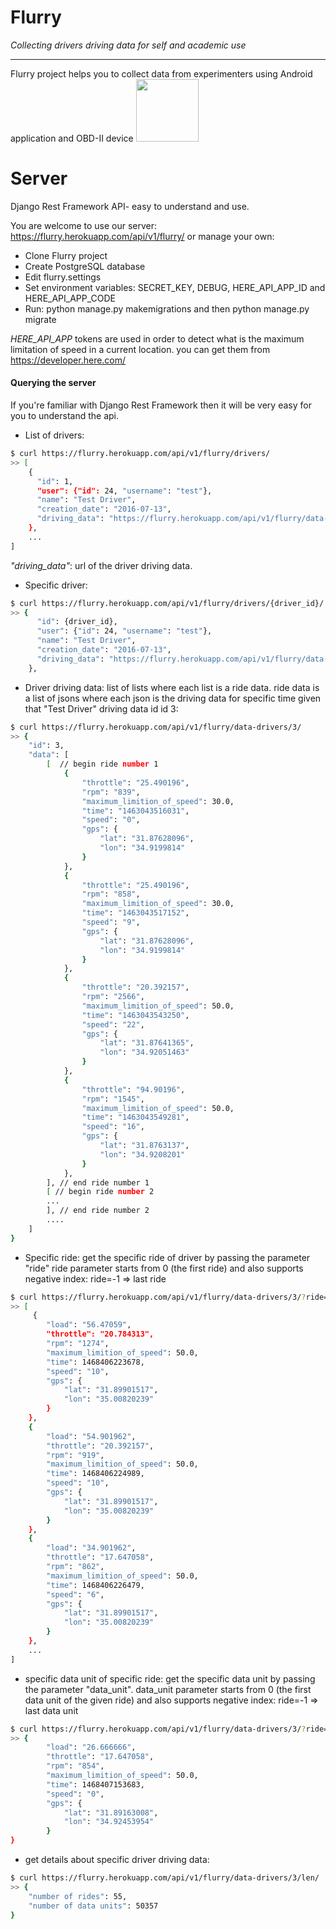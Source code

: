 # Flurry
_Collecting drivers driving data for self and academic use_

---

Flurry project helps you to collect data from experimenters using Android application and OBD-II device <img src="http://cf3.souqcdn.com/item/2013/11/25/63/61/64/4/item_XL_6361644_3688334.jpg" width="100"> 


# Server

Django Rest Framework API- easy to understand and use.

You are welcome to use our server: https://flurry.herokuapp.com/api/v1/flurry/
or manage your own:

- Clone Flurry project
- Create PostgreSQL database
- Edit flurry.settings
- Set environment variables: SECRET_KEY, DEBUG, HERE_API_APP_ID and HERE_API_APP_CODE
- Run: python manage.py makemigrations and then python manage.py migrate

*HERE_API_APP* tokens are used in order to detect what is the maximum limitation of speed in a current location.
you can get them from https://developer.here.com/

#### Querying the server
If you're familiar with Django Rest Framework then it will be very easy for you to understand the api.

* List of drivers:
```bash
$ curl https://flurry.herokuapp.com/api/v1/flurry/drivers/
>> [
    {
      "id": 1,
      "user": {"id": 24, "username": "test"},
      "name": "Test Driver",
      "creation_date": "2016-07-13", 
      "driving_data": "https://flurry.herokuapp.com/api/v1/flurry/data-drivers/3/"
    },
    ...
]
```
_"driving_data"_: url of the driver driving data.  
* Specific driver: 
```bash
$ curl https://flurry.herokuapp.com/api/v1/flurry/drivers/{driver_id}/
>> {
      "id": {driver_id},
      "user": {"id": 24, "username": "test"},
      "name": "Test Driver",
      "creation_date": "2016-07-13", 
      "driving_data": "https://flurry.herokuapp.com/api/v1/flurry/data-drivers/3/"
    },
```   
* Driver driving data: 
list of lists where each list is a ride data.
ride data is a list of jsons where each json is the driving data for specific time
given that "Test Driver" driving data id id 3:
```bash
$ curl https://flurry.herokuapp.com/api/v1/flurry/data-drivers/3/
>> {
    "id": 3,
    "data": [
        [  // begin ride number 1
            {
                "throttle": "25.490196",
                "rpm": "839",
                "maximum_limition_of_speed": 30.0,
                "time": "1463043516031",
                "speed": "0",
                "gps": {
                    "lat": "31.87628096",
                    "lon": "34.9199814"
                }
            },
            {
                "throttle": "25.490196",
                "rpm": "858",
                "maximum_limition_of_speed": 30.0,
                "time": "1463043517152",
                "speed": "9",
                "gps": {
                    "lat": "31.87628096",
                    "lon": "34.9199814"
                }
            },
            {
                "throttle": "20.392157",
                "rpm": "2566",
                "maximum_limition_of_speed": 50.0,
                "time": "1463043543250",
                "speed": "22",
                "gps": {
                    "lat": "31.87641365",
                    "lon": "34.92051463"
                }
            },
            {
                "throttle": "94.90196",
                "rpm": "1545",
                "maximum_limition_of_speed": 50.0,
                "time": "1463043549281",
                "speed": "16",
                "gps": {
                    "lat": "31.8763137",
                    "lon": "34.9208201"
                }
            },
        ], // end ride number 1
        [ // begin ride number 2
        ...
        ], // end ride number 2
        ....
    ]
}
```   
* Specific ride:
get the specific ride of driver by passing the parameter "ride"
ride parameter starts from 0 (the first ride) and also supports negative index: ride=-1 => last ride
```bash
$ curl https://flurry.herokuapp.com/api/v1/flurry/data-drivers/3/?ride=2
>> [
     {
        "load": "56.47059",
        "throttle": "20.784313",
        "rpm": "1274",
        "maximum_limition_of_speed": 50.0,
        "time": 1468406223678,
        "speed": "10",
        "gps": {
            "lat": "31.89901517",
            "lon": "35.00820239"
        }
    },
    {
        "load": "54.901962",
        "throttle": "20.392157",
        "rpm": "919",
        "maximum_limition_of_speed": 50.0,
        "time": 1468406224989,
        "speed": "10",
        "gps": {
            "lat": "31.89901517",
            "lon": "35.00820239"
        }
    },
    {
        "load": "34.901962",
        "throttle": "17.647058",
        "rpm": "862",
        "maximum_limition_of_speed": 50.0,
        "time": 1468406226479,
        "speed": "6",
        "gps": {
            "lat": "31.89901517",
            "lon": "35.00820239"
        }
    },
    ...
]
```   
* specific data unit of specific ride:
get the specific data unit by passing the parameter "data_unit". 
data_unit parameter starts from 0 (the first data unit of the given ride) and also supports negative index: ride=-1 => last data unit
```bash
$ curl https://flurry.herokuapp.com/api/v1/flurry/data-drivers/3/?ride=2&data_unit=-1
>> {
        "load": "26.666666",
        "throttle": "17.647058",
        "rpm": "854",
        "maximum_limition_of_speed": 50.0,
        "time": 1468407153683,
        "speed": "0",
        "gps": {
            "lat": "31.89163008",
            "lon": "34.92453954"
        }
}
```   
* get details about specific driver driving data:
```bash
$ curl https://flurry.herokuapp.com/api/v1/flurry/data-drivers/3/len/
>> {
    "number of rides": 55,
    "number of data units": 50357
}
```
